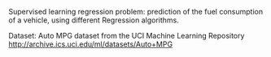 Supervised learning regression problem: 
prediction of the fuel consumption of a vehicle, using different Regression algorithms.

Dataset: Auto MPG dataset from the UCI Machine Learning Repository
http://archive.ics.uci.edu/ml/datasets/Auto+MPG
